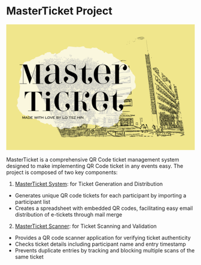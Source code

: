# MasterTicket Project

![Screenshot](/READMEFILE/header_image.png)

MasterTicket is a comprehensive QR Code ticket management system designed to make implementing QR Code ticket in any events easy. The project is composed of two key components:

1. [MasterTicket System](https://github.com/HKManus/MasterTicket_System): for Ticket Generation and Distribution
- Generates unique QR code tickets for each participant by importing a participant list
- Creates a spreadsheet with embedded QR codes, facilitating easy email distribution of e-tickets through mail merge

2. [MasterTicket Scanner](https://github.com/HKManus/MasterTicket_Scanner): for Ticket Scanning and Validation
- Provides a QR code scanner application for verifying ticket authenticity
- Checks ticket details including participant name and entry timestamp
- Prevents duplicate entries by tracking and blocking multiple scans of the same ticket
